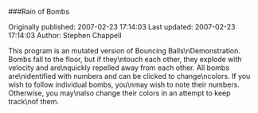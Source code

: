 ###Rain of Bombs

Originally published: 2007-02-23 17:14:03
Last updated: 2007-02-23 17:14:03
Author: Stephen Chappell

This program is an mutated version of Bouncing Balls\nDemonstration. Bombs fall to the floor, but if they\ntouch each other, they explode with velocity and are\nquickly repelled away from each other. All bombs are\nidentified with numbers and can be clicked to change\ncolors. If you wish to follow individual bombs, you\nmay wish to note their numbers. Otherwise, you may\nalso change their colors in an attempt to keep track\nof them.
